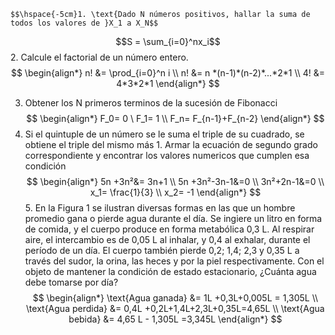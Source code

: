 	$$\hspace{-5cm}1. \text{Dado N números positivos, hallar la suma de todos los valores de }X_1 a X_N$$
	

$$S = \sum_{i=0}^nx_i$$
2. Calcule el factorial de un número entero.
   $$
   \begin{align*}
   n! &= \prod_{i=0}^n i \\
   n! &= n *(n-1)*(n-2)*...*2*1 \\
   4! &= 4*3*2*1
   \end{align*}
   $$
   
3. Obtener los N primeros terminos de la sucesión de Fibonacci
   $$
   \begin{align*}
   F_0= 0 \ F_1= 1 \\
   F_n= F_{n-1}+F_{n-2}
   \end{align*}
   $$
4. Si el quintuple de un número se le suma el triple de su cuadrado, se obtiene el triple del mismo más 1. Armar la ecuación de segundo grado correspondiente y encontrar los valores numericos que cumplen esa condición
   $$
   \begin{align*}
   5n +3n²&= 3n+1 \\
   5n +3n²-3n-1&=0 \\
   3n²+2n-1&=0 \\
   x_1= \frac{1}{3} \\ x_2= -1
   \end{align*}
   $$
   5. En la Figura 1 se ilustran diversas formas en las que un hombre promedio gana o pierde agua durante el día. Se ingiere un litro en forma de comida, y el cuerpo produce en forma metabólica 0,3 L. Al respirar aire, el intercambio es de 0,05 L al inhalar, y 0,4 al exhalar, durante el período de un día. El cuerpo también pierde 0,2; 1,4; 2,3 y 0,35 L a través del sudor, la orina, las heces y por la piel respectivamente. Con el objeto de mantener la condición de estado estacionario, ¿Cuánta agua debe tomarse por día?
   $$
   \begin{align*}
   \text{Agua ganada} &= 1L +0,3L+0,005L = 1,305L \\
   \text{Agua perdida} &= 0,4L +0,2L+1,4L+2,3L+0,35L=4,65L \\
   \text{Agua bebida} &= 4,65 L - 1,305L =3,345L
   \end{align*}
   $$
   